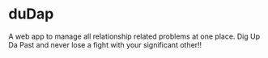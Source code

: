 # duDap
A web app to manage all relationship related problems at one place. Dig Up Da Past and never lose a fight with your significant other!!
